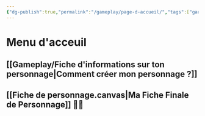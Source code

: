 ```yaml
---
{"dg-publish":true,"permalink":"/gameplay/page-d-accueil/","tags":["gardenEntry"]}
---
```





# Menu d'acceuil

## [[Gameplay/Fiche d'informations sur ton personnage\|Comment créer mon personnage ?]]


## [[Fiche de personnage.canvas|Ma Fiche Finale de Personnage]] 🚧🚜



